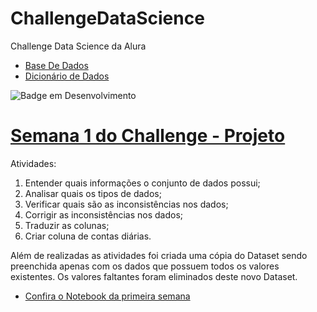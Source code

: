 # ChallengeDataScience

Challenge Data Science da Alura
* [Base De Dados](https://raw.githubusercontent.com/sthemonica/alura-voz/main/Dados/Telco-Customer-Churn.json)
* [Dicionário de Dados](https://github.com/sthemonica/alura-voz/blob/main/dicionario.md)


![Badge em Desenvolvimento](http://img.shields.io/static/v1?label=STATUS&message=EM%20DESENVOLVIMENTO&color=GREEN&style=for-the-badge)



# [Semana 1 do Challenge - Projeto](https://github.com/lucca-fsc/ChallengeDataScience)

Atividades:
1. Entender quais informações o conjunto de dados possui;
2. Analisar quais os tipos de dados;
3. Verificar quais são as inconsistências nos dados;
4. Corrigir as inconsistências nos dados;
5. Traduzir as colunas;
6. Criar coluna de contas diárias.

Além de realizadas as atividades foi criada uma cópia do Dataset sendo preenchida apenas com os dados que possuem todos os valores existentes. Os valores faltantes foram eliminados deste novo Dataset.

- [Confira o Notebook da primeira semana](https://github.com/lucca-fsc/ChallengeDataScience/blob/main/Challenge_Data_Science.ipynb) 
